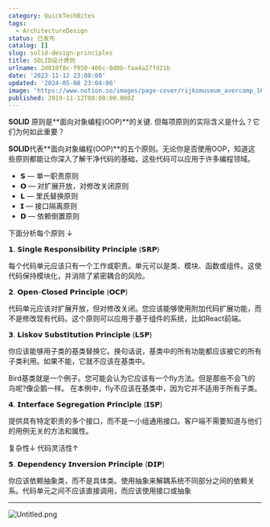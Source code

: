 ```yaml
---
category: QuickTechBites
tags:
  - ArchitectureDesign
status: 已发布
catalog: []
slug: solid-design-principles
title: SOLID设计原则
urlname: 2d810f8c-f950-406c-8d0b-faa4a27fd21b
date: '2023-11-12 23:08:00'
updated: '2024-05-08 23:04:00'
image: 'https://www.notion.so/images/page-cover/rijksmuseum_avercamp_1620.jpg'
published: 2019-11-12T08:00:00.000Z
---
```


**SOLID** 原则是**面向对象编程(OOP)**的关键. 但每项原则的实际含义是什么？它们为何如此重要？


**SOLID**代表**面向对象编程(OOP)**的五个原则。无论你是否使用OOP，知道这些原则都能让你深入了解干净代码的基础，这些代码可以应用于许多编程领域。

- 𝗦 — 单一职责原则
- 𝗢 — 对扩展开放，对修改关闭原则
- 𝗟 — 里氏替换原则
- 𝗜 — 接口隔离原则
- 𝗗 — 依赖倒置原则

下面分析每个原则 ↓


𝟭. 𝗦𝗶𝗻𝗴𝗹𝗲 𝗥𝗲𝘀𝗽𝗼𝗻𝘀𝗶𝗯𝗶𝗹𝗶𝘁𝘆 𝗣𝗿𝗶𝗻𝗰𝗶𝗽𝗹𝗲 (𝗦𝗥𝗣)


每个代码单元应该只有一个工作或职责。单元可以是类、模块、函数或组件。这使代码保持模块化，并消除了紧密耦合的风险。


𝟮. 𝗢𝗽𝗲𝗻-𝗖𝗹𝗼𝘀𝗲𝗱 𝗣𝗿𝗶𝗻𝗰𝗶𝗽𝗹𝗲 (𝗢𝗖𝗣)


代码单元应该对扩展开放，但对修改关闭。您应该能够使用附加代码扩展功能，而不是修改现有代码。这个原则可以应用于基于组件的系统，比如React前端。


𝟯. 𝗟𝗶𝘀𝗸𝗼𝘃 𝗦𝘂𝗯𝘀𝘁𝗶𝘁𝘂𝘁𝗶𝗼𝗻 𝗣𝗿𝗶𝗻𝗰𝗶𝗽𝗹𝗲 (𝗟𝗦𝗣)


你应该能够用子类的基类替换它。换句话说，基类中的所有功能都应该被它的所有子类利用。如果不能，它就不应该在基类中。


Bird基类就是一个例子。您可能会认为它应该有一个fly方法。但是那些不会飞的鸟呢?像企鹅一样。
在本例中，fly不应该在基类中，因为它并不适用于所有子类。


𝟰. 𝗜𝗻𝘁𝗲𝗿𝗳𝗮𝗰𝗲 𝗦𝗲𝗴𝗿𝗲𝗴𝗮𝘁𝗶𝗼𝗻 𝗣𝗿𝗶𝗻𝗰𝗶𝗽𝗹𝗲 (𝗜𝗦𝗣)


提供具有特定职责的多个接口，而不是一小组通用接口。客户端不需要知道与他们的用例无关的方法和属性。


复杂性↓
代码灵活性↑


𝟱. 𝗗𝗲𝗽𝗲𝗻𝗱𝗲𝗻𝗰𝘆 𝗜𝗻𝘃𝗲𝗿𝘀𝗶𝗼𝗻 𝗣𝗿𝗶𝗻𝗰𝗶𝗽𝗹𝗲 (𝗗𝗜𝗣)


你应该依赖抽象类，而不是具体类。使用抽象来解耦系统不同部分之间的依赖关系。代码单元之间不应该直接调用，而应该使用接口或抽象


---


![Untitled.png](https://prod-files-secure.s3.us-west-2.amazonaws.com/5d24fe63-e567-4804-86f9-9fdc62e13082/6fc4afd3-478b-4aaf-9884-0a3f8e406a71/Untitled.png?X-Amz-Algorithm=AWS4-HMAC-SHA256&X-Amz-Content-Sha256=UNSIGNED-PAYLOAD&X-Amz-Credential=ASIAZI2LB466ZH4LVEFD%2F20250316%2Fus-west-2%2Fs3%2Faws4_request&X-Amz-Date=20250316T213238Z&X-Amz-Expires=3600&X-Amz-Security-Token=IQoJb3JpZ2luX2VjEN3%2F%2F%2F%2F%2F%2F%2F%2F%2F%2FwEaCXVzLXdlc3QtMiJIMEYCIQC1x1n1Pz7FQRQBiZEPVZRqv7nVORNARWjU0ZPt0k2u5QIhAPE%2B0cruEOupbvi0x2xPXE7Pd558m6Yo4%2B6j1yLTBQBiKv8DCDYQABoMNjM3NDIzMTgzODA1Igzw5YePglO9XdqNCfIq3AOB8hPzubYeiBJ9TsEiFiA9FHghi6eHcrRqTJWCAGh1h7%2B9nQ7qlYD0hGBjCxh%2BhB4tvJD8gue7PE1UucF67%2BUp3%2Bt6SmoS%2BtcBvavcKMgTe9zZWnstF9kC5B%2Fd791%2FLYK8S4WMLUunmvWa6tTe4xHh9sO10l8eLKhXL06HX0aqUvua4OvCxkwmy58thnAzmc3OHJn5VKokTcHW9McsuK5B9frzrUF34U2ZAniMwWfx0WkS81W41ngb4LiUUd062xjCECm0%2Bik2b8yltOJ%2Frzfz%2FcZyGTLguMIh9IRuovld3VNOUw7%2BT%2B6m1vCBptdwyRlUM8TFm4ESy91VacKZg8%2BWk%2Fdy3Md%2BJqq7FjuYOgjWcx8I7jGGJjdq4WpsBq5DnzJpMGfHdYw%2F5QY7QQjLju7INNaAK2jfmFijq3ehK9Iztv0f9%2FnWiwRl8%2B6ZykQGrPc6CHRH56TPHcrFBYgwm2Wp264WThutsq8ctCQfs12gC53dWSVXw5dJ0%2F8gS8ouQwEoS9VUhy5z5qvs%2FHlNzwy%2BmGrWX%2FD2K%2BAEXrk08xQnwrvC4wmdAI0GulIchNXxUwAKpZvSHZ0LcC6wNjwKUCLbeehDCPhXEeOeMGb9oqKmctu2phwDhbYhCwAIxjDX%2Fdy%2BBjqkAewDAliWt0AjjsgdPSgPS2EPTztuKtVUdyeagFpUeLCTFw0KNOqYPaBJ18uaiuuM5YnQDOkkJxQj1yRSvRmFpurbquSa%2FGXGfark8DhmWoWTr3vG3BXOh%2FexSps2maN7Nu2lkNRSKLHzdO575A6FQlNSNOg0PQQEa%2FPojQYxRm9PSgBKQjstGQ2xS6FZiVGhgZK2uWAUNeqcEkYJe%2BCUXQt99R1D&X-Amz-Signature=520d3c40e85da279936b57003683d2de3199768d0791cfeea7b2b39e26d95462&X-Amz-SignedHeaders=host&x-id=GetObject)

